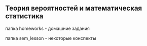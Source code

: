## Теория вероятностей и математическая статистика
папка homeworks - домашние задания
    
папка sem_lesson - некоторые конспекты
